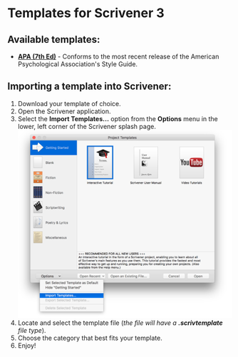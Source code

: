 # Templates for Scrivener 3

## Available templates:
- __<a href="APA%20(7th%20Ed).scrivtemplate" download>APA (7th Ed)</a>__ - Conforms to the most recent release of the American Psychological Association's Style Guide.



## Importing a template into Scrivener: 
1. Download your template of choice.
2. Open the Scrivener application.
3. Select the __Import Templates...__ option from the __Options__ menu in the lower, left corner of the Scrivener splash page.
!["select template"](/Scrivener_import_template_1624x1426.png)
4. Locate and select the template file (_the file will have a __.scrivtemplate__ file type_).
5. Choose the category that best fits your template.
6. Enjoy!
